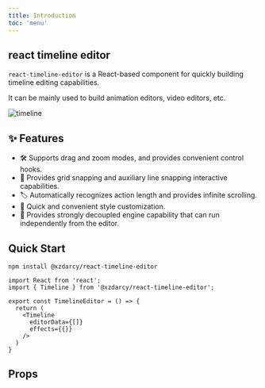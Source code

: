 ```yaml
---
title: Introduction
toc: 'menu'
---
```



## react timeline editor

`react-timeline-editor` is a React-based component for quickly building timeline editing capabilities.

It can be mainly used to build animation editors, video editors, etc.

![timeline](/assets/timeline.gif)


## ✨ Features

- 🛠 Supports drag and zoom modes, and provides convenient control hooks.
- 🔗 Provides grid snapping and auxiliary line snapping interactive capabilities.
- 🏷 Automatically recognizes action length and provides infinite scrolling.
- 🎨 Quick and convenient style customization.
- 📡 Provides strongly decoupled engine capability that can run independently from the editor.

## Quick Start

```
npm install @xzdarcy/react-timeline-editor
```

```tsx | pure
import React from 'react';
import { Timeline } from '@xzdarcy/react-timeline-editor';

export const TimelineEditor = () => {
  return (
    <Timeline     
      editorData={[]}
      effects={{}}
    />
  )
}
```

## Props
<API hideTitle src="../src/components/timeline.tsx"></API>

